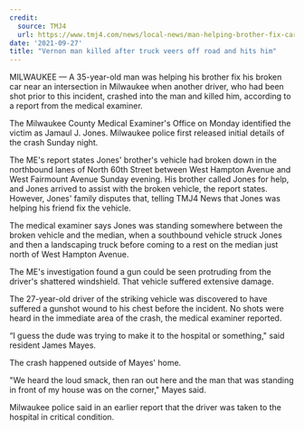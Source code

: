 ```yaml
---
credit:
  source: TMJ4
  url: https://www.tmj4.com/news/local-news/man-helping-brother-fix-car-when-driver-hit-and-killed-him-at-60th-and-hampton
date: '2021-09-27'
title: "Vernon man killed after truck veers off road and hits him"
---
```

MILWAUKEE — A 35-year-old man was helping his brother fix his broken car near an intersection in Milwaukee when another driver, who had been shot prior to this incident, crashed into the man and killed him, according to a report from the medical examiner.

The Milwaukee County Medical Examiner's Office on Monday identified the victim as Jamaul J. Jones. Milwaukee police first released initial details of the crash Sunday night.

The ME's report states Jones' brother's vehicle had broken down in the northbound lanes of North 60th Street between West Hampton Avenue and West Fairmount Avenue Sunday evening. His brother called Jones for help, and Jones arrived to assist with the broken vehicle, the report states. However, Jones' family disputes that, telling TMJ4 News that Jones was helping his friend fix the vehicle.

The medical examiner says Jones was standing somewhere between the broken vehicle and the median, when a southbound vehicle struck Jones and then a landscaping truck before coming to a rest on the median just north of West Hampton Avenue.

The ME's investigation found a gun could be seen protruding from the driver's shattered windshield. That vehicle suffered extensive damage.

The 27-year-old driver of the striking vehicle was discovered to have suffered a gunshot wound to his chest before the incident. No shots were heard in the immediate area of the crash, the medical examiner reported.


“I guess the dude was trying to make it to the hospital or something," said resident James Mayes.

The crash happened outside of Mayes' home.

"We heard the loud smack, then ran out here and the man that was standing in front of my house was on the corner," Mayes said.

Milwaukee police said in an earlier report that the driver was taken to the hospital in critical condition.
